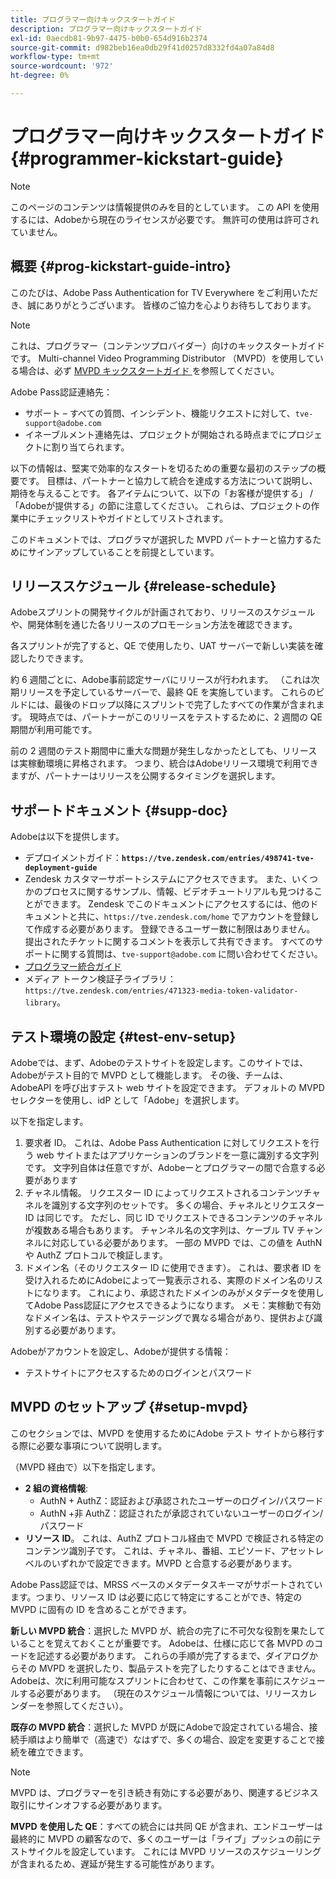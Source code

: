 ```yaml
---
title: プログラマー向けキックスタートガイド
description: プログラマー向けキックスタートガイド
exl-id: 0aecdb81-9b97-4475-b0b0-654d916b2374
source-git-commit: d982beb16ea0db29f41d0257d8332fd4a07a84d8
workflow-type: tm+mt
source-wordcount: '972'
ht-degree: 0%

---
```


# プログラマー向けキックスタートガイド {#programmer-kickstart-guide}

>[!NOTE]
>
>このページのコンテンツは情報提供のみを目的としています。 この API を使用するには、Adobeから現在のライセンスが必要です。 無許可の使用は許可されていません。

## 概要 {#prog-kickstart-guide-intro}

このたびは、Adobe Pass Authentication for TV Everywhere をご利用いただき、誠にありがとうございます。 皆様のご協力を心よりお待ちしております。

>[!NOTE]
>
>これは、プログラマー（コンテンツプロバイダー）向けのキックスタートガイドです。 Multi-channel Video Programming Distributor （MVPD）を使用している場合は、必ず [MVPD キックスタートガイド ](/help/authentication/kickstart/mvpd-kickstart-guide.md) を参照してください。


Adobe Pass認証連絡先：

* サポート – すべての質問、インシデント、機能リクエストに対して、`tve-support@adobe.com`
* イネーブルメント連絡先は、プロジェクトが開始される時点までにプロジェクトに割り当てられます。

以下の情報は、堅実で効率的なスタートを切るための重要な最初のステップの概要です。 目標は、パートナーと協力して統合を達成する方法について説明し、期待を与えることです。 各アイテムについて、以下の「お客様が提供する」 / 「Adobeが提供する」の節に注意してください。 これらは、プロジェクトの作業中にチェックリストやガイドとしてリストされます。

このドキュメントでは、プログラマが選択した MVPD パートナーと協力するためにサインアップしていることを前提としています。

## リリーススケジュール {#release-schedule}

Adobeスプリントの開発サイクルが計画されており、リリースのスケジュールや、開発体制を通じた各リリースのプロモーション方法を確認できます。

各スプリントが完了すると、QE で使用したり、UAT サーバーで新しい実装を確認したりできます。

約 6 週間ごとに、Adobe事前認定サーバにリリースが行われます。 （これは次期リリースを予定しているサーバーで、最終 QE を実施しています。 これらのビルドには、最後のドロップ以降にスプリントで完了したすべての作業が含まれます。 現時点では、パートナーがこのリリースをテストするために、2 週間の QE 期間が利用可能です。

前の 2 週間のテスト期間中に重大な問題が発生しなかったとしても、リリースは実稼動環境に昇格されます。 つまり、統合はAdobeリリース環境で利用できますが、パートナーはリリースを公開するタイミングを選択します。

<!--For the latest release schedule information, see the Release Calendar.-->

## サポートドキュメント {#supp-doc}

Adobeは以下を提供します。

* デプロイメントガイド：**`https://tve.zendesk.com/entries/498741-tve-deployment-guide`**
* Zendesk カスタマーサポートシステムにアクセスできます。 また、いくつかのプロセスに関するサンプル、情報、ビデオチュートリアルも見つけることができます。 Zendesk でこのドキュメントにアクセスするには、他のドキュメントと共に、`https://tve.zendesk.com/home` でアカウントを登録して作成する必要があります。 登録できるユーザー数に制限はありません。  提出されたチケットに関するコメントを表示して共有できます。 すべてのサポートに関する質問は、`tve-support@adobe.com` に問い合わせてください。
* [プログラマー統合ガイド](/help/authentication/integration-guide-programmers/programmer-integration-guide-overview.md)
* メディア トークン検証子ライブラリ：`https://tve.zendesk.com/entries/471323-media-token-validator-library`。

## テスト環境の設定 {#test-env-setup}

Adobeでは、まず、Adobeのテストサイトを設定します。このサイトでは、Adobeがテスト目的で MVPD として機能します。 その後、チームは、AdobeAPI を呼び出すテスト web サイトを設定できます。 デフォルトの MVPD セレクターを使用し、idP として「Adobe」を選択します。

以下を指定します。

1. 要求者 ID。 これは、Adobe Pass Authentication に対してリクエストを行う web サイトまたはアプリケーションのブランドを一意に識別する文字列です。 文字列自体は任意ですが、Adobeーとプログラマーの間で合意する必要があります
1. チャネル情報。 リクエスター ID によってリクエストされるコンテンツチャネルを識別する文字列のセットです。 多くの場合、チャネルとリクエスター ID は同じです。 ただし、同じ ID でリクエストできるコンテンツのチャネルが複数ある場合もあります。 チャンネル名の文字列は、ケーブル TV チャンネルに対応している必要があります。 一部の MVPD では、この値を AuthN や AuthZ プロトコルで検証します。
1. ドメイン名（そのリクエスター ID に使用できます）。 これは、要求者 ID を受け入れるためにAdobeによって一覧表示される、実際のドメイン名のリストになります。 これにより、承認されたドメインのみがメタデータを使用してAdobe Pass認証にアクセスできるようになります。 メモ：実稼動で有効なドメイン名は、テストやステージングで異なる場合があり、提供および識別する必要があります。

Adobeがアカウントを設定し、Adobeが提供する情報：

* テストサイトにアクセスするためのログインとパスワード

## MVPD のセットアップ {#setup-mvpd}

このセクションでは、MVPD を使用するためにAdobe テスト サイトから移行する際に必要な事項について説明します。

（MVPD 経由で）以下を指定します。

* **2 組の資格情報**:
   * AuthN + AuthZ：認証および承認されたユーザーのログイン/パスワード
   * AuthN +非 AuthZ：認証されたが承認されていないユーザーのログイン/パスワード
* **リソース ID**。 これは、AuthZ プロトコル経由で MVPD で検証される特定のコンテンツ識別子です。 これは、チャネル、番組、エピソード、アセットレベルのいずれかで設定できます。MVPD と合意する必要があります。

Adobe Pass認証では、MRSS ベースのメタデータスキーマがサポートされています。つまり、リソース ID は必要に応じて特定にすることができ、特定の MVPD に固有の ID を含めることができます。

**新しい MVPD 統合**：選択した MVPD が、統合の完了に不可欠な役割を果たしていることを覚えておくことが重要です。 Adobeは、仕様に応じて各 MVPD のコードを記述する必要があります。 これらの手順が完了するまで、ダイアログからその MVPD を選択したり、製品テストを完了したりすることはできません。 Adobeは、次に利用可能なスプリントに合わせて、この作業を事前にスケジュールする必要があります。 （現在のスケジュール情報については、リリースカレンダーを参照してください）。

**既存の MVPD 統合**：選択した MVPD が既にAdobeで設定されている場合、接続手順はより簡単で（高速で）なはずで、多くの場合、設定を変更することで接続を確立できます。

>[!NOTE]
>
>MVPD は、プログラマーを引き続き有効にする必要があり、関連するビジネス取引にサインオフする必要があります。

**MVPD を使用した QE**：すべての統合には共同 QE が含まれ、エンドユーザーは最終的に MVPD の顧客なので、多くのユーザーは「ライブ」プッシュの前にテストサイクルを設定しています。 これには MVPD リソースのスケジューリングが含まれるため、遅延が発生する可能性があります。

<!--
>[RELATEDINFORMATION]
>[MVPD Kickstart Guide](help\authentication\mvpd-kickstart-guide.md)
-->
